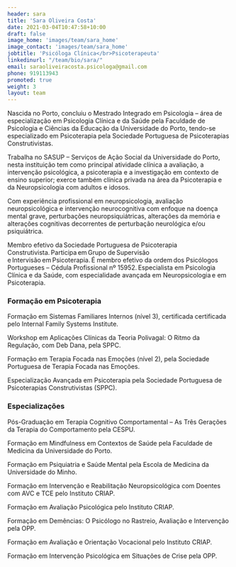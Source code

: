 ```yaml
---
header: sara
title: 'Sara Oliveira Costa'
date: 2021-03-04T10:47:58+10:00
draft: false
image_home: 'images/team/sara_home'
image_contact: 'images/team/sara_home'
jobtitle: 'Psicóloga Clínica</br>Psicoterapeuta'
linkedinurl: "/team/bio/sara/"
email: saraoliveiracosta.psicologa@gmail.com 
phone: 919113943
promoted: true
weight: 3
layout: team
---
```


Nascida no Porto, concluiu o Mestrado Integrado em Psicologia – área de especialização em Psicologia Clínica e da Saúde pela Faculdade de Psicologia e Ciências da Educação da Universidade do Porto, tendo-se especializado em Psicoterapia pela Sociedade Portuguesa de Psicoterapias Construtivistas.

Trabalha no SASUP – Serviços de Ação Social da Universidade do Porto, nesta instituição tem como principal atividade clínica a avaliação, a intervenção psicológica, a psicoterapia e a investigação em contexto de ensino superior; exerce também clínica privada na área da Psicoterapia e da Neuropsicologia com adultos e idosos.

Com experiência profissional em neuropsicologia, avaliação neuropsicológica e intervenção neurocognitiva com enfoque na doença mental grave, perturbações neuropsiquiátricas, alterações da memória e alterações cognitivas decorrentes de perturbação neurológica e/ou psiquiátrica.

Membro efetivo da Sociedade Portuguesa de Psicoterapia Construtivista. Participa em Grupo de Supervisão e Intervisão em Psicoterapia. É membro efetivo da ordem dos Psicólogos Portugueses – Cédula Profissional nº 15952. Especialista em Psicologia Clínica e da Saúde, com especialidade avançada em Neuropsicologia e em Psicoterapia.

### Formação em Psicoterapia
Formação em Sistemas Familiares Internos (nível 3), certificada certificada pelo Internal Family Systems Institute. 

Workshop em Aplicações Clínicas da Teoria Polivagal: O Ritmo da Regulação, com Deb Dana, pela SPPC. 

Formação em Terapia Focada nas Emoções (nível 2), pela Sociedade Portuguesa de Terapia Focada nas Emoções. 

Especialização Avançada em Psicoterapia pela Sociedade Portuguesa de Psicoterapias Construtivistas (SPPC).

### Especializações
Pós-Graduação em Terapia Cognitivo Comportamental – As Três Gerações da Terapia do Comportamento pela CESPU.

Formação em Mindfulness em Contextos de Saúde pela Faculdade de Medicina da Universidade do Porto.

Formação em Psiquiatria e Saúde Mental pela Escola de Medicina da Universidade do Minho.

Formação em Intervenção e Reabilitação Neuropsicológica com Doentes com AVC e TCE pelo Instituto CRIAP.

Formação em Avaliação Psicológica pelo Instituto CRIAP.

Formação em Demências: O Psicólogo no Rastreio, Avaliação e Intervenção pela OPP.

Formação em Avaliação e Orientação Vocacional pelo Instituto CRIAP.

Formação em Intervenção Psicológica em Situações de Crise pela OPP.